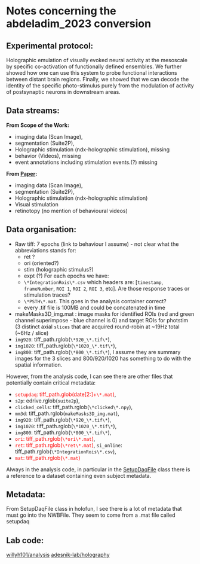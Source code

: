 # Notes concerning the abdeladim_2023 conversion
## Experimental protocol:
Holographic emulation of visually evoked neural activity at the mesoscale by specific co-activation of functionally defined ensembles. We further showed how one can use this system to probe functional interactions between distant brain regions. Finally, we showed that we can decode the identity of the specific photo-stimulus purely from the modulation of activity of postsynaptic neurons in downstream areas.
## Data streams:
**From Scope of the Work:**
- imaging data (Scan Image),
- segmentation (Suite2P), 
- Holographic stimulation (ndx-holographic stimulation), missing
- behavior (Videos), missing
- event annotations including stimulation events.(?) missing

**From [Paper](https://www.biorxiv.org/content/10.1101/2023.03.02.530875v2.full):**
- imaging data (Scan Image),
- segmentation (Suite2P), 
- Holographic stimulation (ndx-holographic stimulation)
- Visual stimulation
- retinotopy
(no mention of behavioural videos)
## Data organisation: 
- Raw tiff: 7 epochs (link to behaviour I assume) - not clear what the abbreviations stands for:
    - ret ?
    - ori (oriented?)
    - stim (holographic stimulus?)
    - expt (?)
	For each epochs we have:
    - `\*IntegrationRois\*.csv` which headers are: [`timestamp`, `frameNumber`, `ROI 1`, `ROI 2`, `ROI 3`, etc]. Are those response traces or stimulation traces?
    - `\*PSTH\*.mat`. This goes in the analysis container correct?
    - every .tif file is 100MB and could be concatenated in time
- makeMasks3D_img.mat : image masks for identified ROIs (red and green channel superimpose - blue channel is 0) and target ROIs for photstim (3 distinct axial `slices` that are acquired round-robin at ~19Hz total (~6Hz / slice)
- `img920`: tiff_path.rglob(`\*920_\*.tif\*`),
- `img1020`: tiff_path.rglob(`\*1020_\*.tif\*`),
- `img800`: tiff_path.rglob(`\*800_\*.tif\*`),
I assume they are summary images for the 3 slices and 800/920/1020 has something to do with the spatial information.

However, from the analysis code, I can see there are other files that potentially contain critical metadata:
- <span style="color: red;">`setupdaq`: tiff_path.glob(date[2:]+`\*.mat`)</span>,
- `s2p`: edrive.rglob(`suite2p`),
- `clicked_cells`: tiff_path.rglob(`\*clicked\*.npy`),
- `mm3d`: tiff_path.rglob(`makeMasks3D_img.mat`),
- `img920`: tiff_path.rglob(`\*920_\*.tif\*`),
- `img1020`: tiff_path.rglob(`\*1020_\*.tif\*`),
- `img800`: tiff_path.rglob(`\*800_\*.tif\*`),
- <span style="color: red;">`ori`: tiff_path.rglob(`\*ori\*.mat`)</span>,
- <span style="color: red;">`ret`: tiff_path.rglob(`\*ret\*.mat`)</span>,
`si_online`: tiff_path.rglob(`\*IntegrationRois\*.csv`),
- <span style="color: red;">`mat`: tiff_path.rglob(`\*.mat`)</span>


Always in the analysis code, in particular in the [SetupDaqFile](https://github.com/willyh101/analysis/blob/5bd562ca531a6cc9ce9a57ed76229d89a8fcb82d/holofun/daq.py#L11C1-L58C59) class there is a reference to a dataset containing even subject metadata. 
## Metadata:
From SetupDaqFile class in holofun, I see there is a lot of metadata that must go into the NWBFile. They seem to come from a .mat file called setupdaq 
## Lab code:
[willyh101/analysis](https://github.com/willyh101/analysis/tree/5bd562ca531a6cc9ce9a57ed76229d89a8fcb82d)
[adesnik-lab/holography](https://github.com/adesnik-lab/holography/tree/main)
